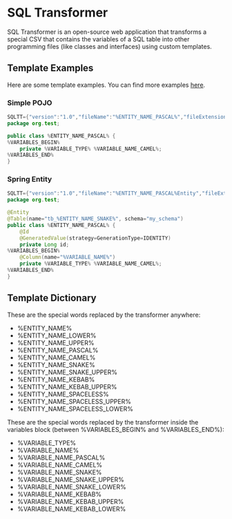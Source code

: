 # SQL Transformer

SQL Transformer is an open-source web application that transforms a special CSV that contains the variables of a SQL table into other programming files (like classes and interfaces) using custom templates.

## Template Examples

Here are some template examples. You can find more examples [here](https://github.com/sampaiodias/sql-transformer/tree/master/docs/template-examples).

### Simple POJO

```java
SQLTT={"version":"1.0","fileName":"%ENTITY_NAME_PASCAL%","fileExtension":"java"}
package org.test;

public class %ENTITY_NAME_PASCAL% {
%VARIABLES_BEGIN%
    private %VARIABLE_TYPE% %VARIABLE_NAME_CAMEL%;
%VARIABLES_END%
}

```

### Spring Entity

```java
SQLTT={"version":"1.0","fileName":"%ENTITY_NAME_PASCAL%Entity","fileExtension":"java"}
package org.test;

@Entity
@Table(name="tb_%ENTITY_NAME_SNAKE%", schema="my_schema")
public class %ENTITY_NAME_PASCAL% {
    @Id
    @GeneratedValue(strategy=GenerationType=IDENTITY)
    private Long id;
%VARIABLES_BEGIN%
    @Column(name="%VARIABLE_NAME%")
    private %VARIABLE_TYPE% %VARIABLE_NAME_CAMEL%;
%VARIABLES_END%
}

```


## Template Dictionary

These are the special words replaced by the transformer anywhere:

- %ENTITY_NAME%
- %ENTITY_NAME_LOWER%
- %ENTITY_NAME_UPPER%
- %ENTITY_NAME_PASCAL%
- %ENTITY_NAME_CAMEL%
- %ENTITY_NAME_SNAKE%
- %ENTITY_NAME_SNAKE_UPPER%
- %ENTITY_NAME_KEBAB%
- %ENTITY_NAME_KEBAB_UPPER%
- %ENTITY_NAME_SPACELESS%
- %ENTITY_NAME_SPACELESS_UPPER%
- %ENTITY_NAME_SPACELESS_LOWER%

These are the special words replaced by the transformer inside the variables block (between %VARIABLES_BEGIN% and %VARIABLES_END%):
- %VARIABLE_TYPE%
- %VARIABLE_NAME%
- %VARIABLE_NAME_PASCAL%
- %VARIABLE_NAME_CAMEL%
- %VARIABLE_NAME_SNAKE%
- %VARIABLE_NAME_SNAKE_UPPER%
- %VARIABLE_NAME_SNAKE_LOWER%
- %VARIABLE_NAME_KEBAB%
- %VARIABLE_NAME_KEBAB_UPPER%
- %VARIABLE_NAME_KEBAB_LOWER%
